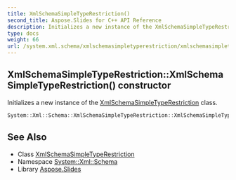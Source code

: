 ```yaml
---
title: XmlSchemaSimpleTypeRestriction()
second_title: Aspose.Slides for C++ API Reference
description: Initializes a new instance of the XmlSchemaSimpleTypeRestriction class.
type: docs
weight: 66
url: /system.xml.schema/xmlschemasimpletyperestriction/xmlschemasimpletyperestriction/
---
```

## XmlSchemaSimpleTypeRestriction::XmlSchemaSimpleTypeRestriction() constructor


Initializes a new instance of the [XmlSchemaSimpleTypeRestriction](../) class.

```cpp
System::Xml::Schema::XmlSchemaSimpleTypeRestriction::XmlSchemaSimpleTypeRestriction()
```

## See Also

* Class [XmlSchemaSimpleTypeRestriction](../)
* Namespace [System::Xml::Schema](../../)
* Library [Aspose.Slides](../../../)